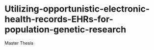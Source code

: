 # Utilizing-opportunistic-electronic-health-records-EHRs-for-population-genetic-research
Master Thesis
